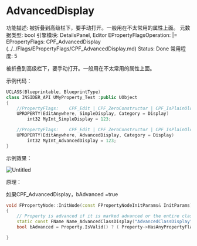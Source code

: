 # AdvancedDisplay

功能描述: 被折叠到高级栏下，要手动打开。一般用在不太常用的属性上面。
元数据类型: bool
引擎模块: DetailsPanel, Editor
EPropertyFlagsOperation: |=
EPropertyFlags: CPF_AdvancedDisplay (../../Flags/EPropertyFlags/CPF_AdvancedDisplay.md)
Status: Done
常用程度: 5

被折叠到高级栏下，要手动打开。一般用在不太常用的属性上面。

示例代码：

```cpp
UCLASS(Blueprintable, BlueprintType)
class INSIDER_API UMyProperty_Test :public UObject
{
	//PropertyFlags:	CPF_Edit | CPF_ZeroConstructor | CPF_IsPlainOldData | CPF_NoDestructor | CPF_SimpleDisplay | CPF_HasGetValueTypeHash | CPF_NativeAccessSpecifierPublic 
	UPROPERTY(EditAnywhere, SimpleDisplay, Category = Display)
		int32 MyInt_SimpleDisplay = 123;

	//PropertyFlags:	CPF_Edit | CPF_ZeroConstructor | CPF_IsPlainOldData | CPF_NoDestructor | CPF_AdvancedDisplay | CPF_HasGetValueTypeHash | CPF_NativeAccessSpecifierPublic 
	UPROPERTY(EditAnywhere, AdvancedDisplay, Category = Display)
		int32 MyInt_AdvancedDisplay = 123;
}
```

示例效果：

![Untitled](AdvancedDisplay/Untitled.png)

原理：

如果CPF_AdvancedDisplay，bAdvanced =true

```cpp
void FPropertyNode::InitNode(const FPropertyNodeInitParams& InitParams)
{
	// Property is advanced if it is marked advanced or the entire class is advanced and the property not marked as simple
	static const FName Name_AdvancedClassDisplay("AdvancedClassDisplay");
	bool bAdvanced = Property.IsValid() ? ( Property->HasAnyPropertyFlags(CPF_AdvancedDisplay) || ( !Property->HasAnyPropertyFlags( CPF_SimpleDisplay ) && Property->GetOwnerClass() && Property->GetOwnerClass()->GetBoolMetaData(Name_AdvancedClassDisplay) ) ) : false;

}
```